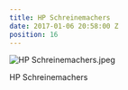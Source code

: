 ```yaml
---
title: HP Schreinemachers
date: 2017-01-06 20:58:00 Z
position: 16
---
```


![HP Schreinemachers.jpeg](/uploads/HP%20Schreinemachers.jpeg)

HP Schreinemachers